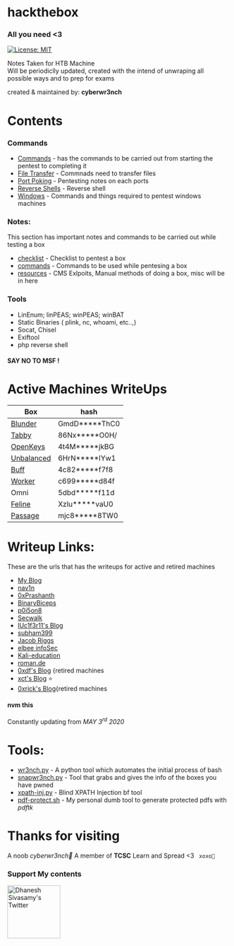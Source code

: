 # hackthebox 
### All you need <3
[![License: MIT](https://img.shields.io/badge/License-MIT-yellow.svg)](https://opensource.org/licenses/MIT)

Notes Taken for HTB Machine<br />
Will be periodiclly updated, created with the intend of unwraping all possible ways and to prep for exams<br />

created & maintained by: **cyberwr3nch**

# Contents

### Commands

- [Commands](https://github.com/cyberwr3nch/hackthebox/blob/master/notes/commands/Commands.md) - has the commands to be carried out from starting the pentest to completing it
- [File Transfer](https://github.com/cyberwr3nch/hackthebox/blob/master/notes/commands/File%20Transfer.md) - Commnads need to transfer files
- [Port Poking](https://github.com/cyberwr3nch/hackthebox/blob/master/notes/commands/Port-Poking.md) - Pentesting notes on each ports
- [Reverse Shells](https://github.com/cyberwr3nch/hackthebox/blob/master/notes/commands/Reverse-shells.md) - Reverse shell 
- [Windows](https://github.com/cyberwr3nch/hackthebox/blob/master/notes/commands/Windows.md) - Commands and things required to pentest windows machines

### Notes:

This section has important notes and commands to be carried out while testing a box

- [checklist](https://github.com/cyberwr3nch/hackthebox/tree/master/notes/checklist) - Checklist to pentest a box
- [commands](https://github.com/cyberwr3nch/hackthebox/tree/master/notes/commands) - Commands to be used while pentesing a box
- [resources](https://github.com/cyberwr3nch/hackthebox/tree/master/notes/resources.md) - CMS Exlpoits, Manual methods of doing a box, misc will be in here

### Tools
- LinEnum; linPEAS; winPEAS; winBAT
- Static Binaries ( plink, nc, whoami, etc..,)
- Socat, Chisel
- Exiftool
- php reverse shell

#### SAY NO TO MSF !

# Active Machines WriteUps

| Box | hash|
| -- | -- |
| [Blunder](https://github.com/cyberwr3nch/hackthebox/blob/master/pdf-writeups/blunder-Protected.pdf) | GmdD\*\*\*\*\*ThC0 |
| [Tabby](https://github.com/cyberwr3nch/hackthebox/blob/master/pdf-writeups/Tabby-Protected.pdf) | 86Nx\*\*\*\*\*O0H/ |
| [OpenKeys](https://github.com/cyberwr3nch/hackthebox/blob/master/pdf-writeups/OpenKeys-Protected.pdf) | 4t4M\*\*\*\*\*jkBG |
| [Unbalanced](https://github.com/cyberwr3nch/hackthebox/blob/master/pdf-writeups/Unbalanced-Protected.pdf) | 6HrN\*\*\*\*\*IYw1 |
| [Buff](https://github.com/cyberwr3nch/hackthebox/blob/master/pdf-writeups/Buff-Protected.pdf) | 4c82\*\*\*\*\*f7f8 |
| [Worker](https://github.com/cyberwr3nch/hackthebox/blob/master/pdf-writeups/worker-protected.pdf) | c699\*\*\*\*\*d84f|
| Omni | 5dbd\*\*\*\*\*f11d |
| [Feline](https://github.com/cyberwr3nch/hackthebox/blob/master/pdf-writeups/feline-Protected.pdf) | Xzlu\*\*\*\*\*vaU0|
| [Passage](https://github.com/cyberwr3nch/hackthebox/blob/master/pdf-writeups/Passage-Protected.pdf) | mjc8\*\*\*\*\*8TW0|


# Writeup Links:
These are the urls that has the writeups for active and retired machines

- [My Blog](https://cyberwr3nch.github.io)
- [nav1n](http://www.nav1n.com/)
- [0xPrashanth](https://0xprashant.github.io/)
- [BinaryBiceps](https://binarybiceps.com/)
- [p0i5on8](https://p0i5on8.github.io/)
- [Secwalk](https://www.secwalk.com/)
- [lUc1f3r11's Blog](https://fdlucifer.github.io/)
- [subham399](https://shubhkumar.in/tags/hackthebox/)
- [Jacob Riggs](https://jacobriggs.io/blog/)
- [elbee infoSec](https://elbee.xyz/writeups)
- [Kali-education](https://kali-education.info/)
- [roman.de](https://romanh.de/home)
- [0xdf's Blog](https://0xdf.gitlab.io/) {retired machines
- [xct's Blog](https://vulndev.io/) :star:
- [0xrick's Blog](https://0xrick.github.io/){retired machines

#### nvm this
Constantly updating from *MAY 3<sup>rd</sup> 2020*

# Tools:
- [wr3nch.py](https://github.com/cyberwr3nch/hackthebox/blob/master/wr3nch.py) - A python tool which automates the initial process of bash
- [snapwr3nch.py](https://github.com/cyberwr3nch/hackthebox/blob/master/snapwr3nch.py) - Tool that grabs and gives the info of the boxes you have pwned
- [xpath-inj.py](https://github.com/cyberwr3nch/hackthebox/blob/master/scripts/xpath-inj.py) - Blind XPATH Injection bf tool
- [pdf-protect.sh](https://github.com/cyberwr3nch/hackthebox/blob/master/scripts/pdf-protect.sh) - My personal dumb tool to generate protected pdfs with _pdftk_

# Thanks for visiting
A noob _cyberwr3nch🔧_ 
A member of **TCSC** 
Learn and Spread <3 
``` xoxo💙```


### Support My contents
<a href="https://www.buymeacoffee.com/cyberwr3nch" target="_blank"><img align="left" alt="Dhanesh Sivasamy's Twitter" width="120px" src="https://cdn.buymeacoffee.com/buttons/v2/default-blue.png"></a>


